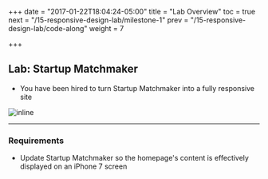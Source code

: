 +++
date = "2017-01-22T18:04:24-05:00"
title = "Lab Overview"
toc = true
next = "/15-responsive-design-lab/milestone-1"
prev = "/15-responsive-design-lab/code-along"
weight = 7

+++

## Lab: Startup Matchmaker

- You have been hired to turn Startup Matchmaker into a fully responsive site

![inline](/images/15/startup-matchmaker.png)

---

### Requirements

- Update Startup Matchmaker so the homepage's content is effectively displayed on an iPhone 7 screen
